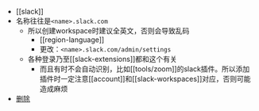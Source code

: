 - [[slack]]
- 名称往往是`<name>.slack.com`
  - 所以创建workspace时建议全英文，否则会导致乱码
    - [[region-language]]
    - 更改：`<name>.slack.com/admin/settings`
  - 各种登录乃至[[slack-extensions]]都和这个有关
    - 而且有时不会自动识别，比如[[tools/zoom]]的slack插件。所以添加插件时一定注意[[account]]和[[slack-workspaces]]对应，否则可能造成麻烦
- [删除](https://slack.com/intl/en-gb/help/articles/204067366-Delete-a-workspace)